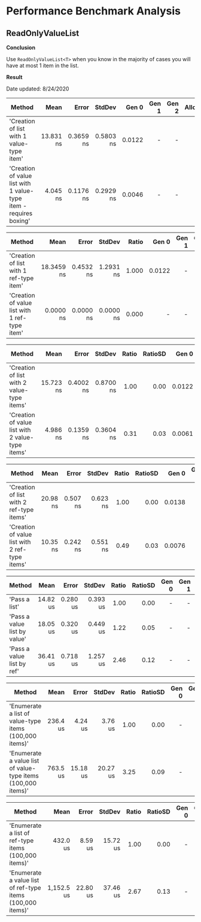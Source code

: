 ﻿# Performance Benchmark Analysis

## ReadOnlyValueList

**Conclusion**

Use `ReadOnlyValueList<T>` when you know in the majority of cases you will have at most 1 item in the list.

**Result**

Date updated: 8/24/2020

|                                                            Method |      Mean |     Error |    StdDev |  Gen 0 | Gen 1 | Gen 2 | Allocated |
|------------------------------------------------------------------ |----------:|----------:|----------:|-------:|------:|------:|----------:|
|                         'Creation of list with 1 value-type item' | 13.831 ns | 0.3659 ns | 0.5803 ns | 0.0122 |     - |     - |      64 B |
| 'Creation of value list with 1 value-type item - requires boxing' |  4.045 ns | 0.1176 ns | 0.2929 ns | 0.0046 |     - |     - |      24 B |

|                                        Method |       Mean |     Error |    StdDev | Ratio |  Gen 0 | Gen 1 | Gen 2 | Allocated |
|---------------------------------------------- |-----------:|----------:|----------:|------:|-------:|------:|------:|----------:|
|       'Creation of list with 1 ref-type item' | 18.3459 ns | 0.4532 ns | 1.2931 ns | 1.000 | 0.0122 |     - |     - |      64 B |
| 'Creation of value list with 1 ref-type item' |  0.0000 ns | 0.0000 ns | 0.0000 ns | 0.000 |      - |     - |     - |         - |

|                                           Method |      Mean |     Error |    StdDev | Ratio | RatioSD |  Gen 0 | Gen 1 | Gen 2 | Allocated |
|------------------------------------------------- |----------:|----------:|----------:|------:|--------:|-------:|------:|------:|----------:|
|       'Creation of list with 2 value-type items' | 15.723 ns | 0.4002 ns | 0.8700 ns |  1.00 |    0.00 | 0.0122 |     - |     - |      64 B |
| 'Creation of value list with 2 value-type items' |  4.986 ns | 0.1359 ns | 0.3604 ns |  0.31 |    0.03 | 0.0061 |     - |     - |      32 B |

|                                         Method |     Mean |    Error |   StdDev | Ratio | RatioSD |  Gen 0 | Gen 1 | Gen 2 | Allocated |
|----------------------------------------------- |---------:|---------:|---------:|------:|--------:|-------:|------:|------:|----------:|
|       'Creation of list with 2 ref-type items' | 20.98 ns | 0.507 ns | 0.623 ns |  1.00 |    0.00 | 0.0138 |     - |     - |      72 B |
| 'Creation of value list with 2 ref-type items' | 10.35 ns | 0.242 ns | 0.551 ns |  0.49 |    0.03 | 0.0076 |     - |     - |      40 B |

|                       Method |     Mean |    Error |   StdDev | Ratio | RatioSD | Gen 0 | Gen 1 | Gen 2 | Allocated |
|----------------------------- |---------:|---------:|---------:|------:|--------:|------:|------:|------:|----------:|
|                'Pass a list' | 14.82 us | 0.280 us | 0.393 us |  1.00 |    0.00 |     - |     - |     - |         - |
| 'Pass a value list by value' | 18.05 us | 0.320 us | 0.449 us |  1.22 |    0.05 |     - |     - |     - |         - |
|   'Pass a value list by ref' | 36.41 us | 0.718 us | 1.257 us |  2.46 |    0.12 |     - |     - |     - |         - |

|                                                       Method |     Mean |    Error |   StdDev | Ratio | RatioSD | Gen 0 | Gen 1 | Gen 2 | Allocated |
|------------------------------------------------------------- |---------:|---------:|---------:|------:|--------:|------:|------:|------:|----------:|
|       'Enumerate a list of value-type items (100,000 items)' | 236.4 us |  4.24 us |  3.76 us |  1.00 |    0.00 |     - |     - |     - |         - |
| 'Enumerate a value list of value-type items (100,000 items)' | 763.5 us | 15.18 us | 20.27 us |  3.25 |    0.09 |     - |     - |     - |         - |

|                                                     Method |       Mean |    Error |   StdDev | Ratio | RatioSD | Gen 0 | Gen 1 | Gen 2 | Allocated |
|----------------------------------------------------------- |-----------:|---------:|---------:|------:|--------:|------:|------:|------:|----------:|
|       'Enumerate a list of ref-type items (100,000 items)' |   432.0 us |  8.59 us | 15.72 us |  1.00 |    0.00 |     - |     - |     - |         - |
| 'Enumerate a value list of ref-type items (100,000 items)' | 1,152.5 us | 22.80 us | 37.46 us |  2.67 |    0.13 |     - |     - |     - |         - |

